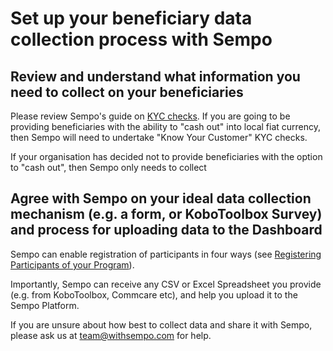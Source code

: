 # Set up your beneficiary data collection process with Sempo

## R**eview and understand what information you need to collect on your beneficiaries**

Please review Sempo's guide on [KYC checks](../../policies-and-security/kyc.md). If you are going to be providing beneficiaries with the ability to "cash out" into local fiat currency, then Sempo will need to undertake "Know Your Customer" KYC checks.

If your organisation has decided not to provide beneficiaries with the option to "cash out", then Sempo only needs to collect  

## Agree with Sempo on your ideal data collection mechanism \(e.g. a form, or KoboToolbox Survey\) and process for uploading data to the Dashboard

Sempo can enable registration of participants in four ways \(see [Registering Participants of your Program](../how-to-register-participants.md)\).

Importantly, Sempo can receive any CSV or Excel Spreadsheet you provide \(e.g. from KoboToolbox, Commcare etc\), and help you upload it to the Sempo Platform.

If you are unsure about how best to collect data and share it with Sempo, please ask us at [team@withsempo.com](mailto:team@withsempo.com) for help. 





